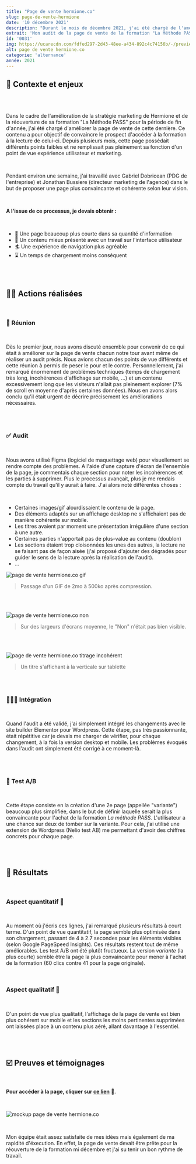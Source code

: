 ```yaml
---
title: "Page de vente hermione.co"
slug: page-de-vente-hermione
date: '10 décembre 2021'
description: "Durant le mois de décembre 2021, j'ai été chargé de l'amélioration de la page de vente de l'agence où je réalise mon alternance. De l'audit à l'intégration sur le site, je vais décrire concrètement le processus suivi."
extrait: 'Mon audit de la page de vente de la formation "La Méthode PASS" de hermione.co.'
id: '0031'
img: https://ucarecdn.com/fdfed297-2d43-48ee-a434-892c4c74156b/-/preview/-/quality/smart/
alt: page de vente hermione.co
categorie: 'alternance'
année: 2021
---
```


## 📜 Contexte et enjeux

<br><br>

Dans le cadre de l'amélioration de la stratégie marketing de Hermione et de la réouverture de sa formation "La Méthode PASS" pour la période de fin d'année, j'ai été chargé d'améliorer la page de vente de cette dernière. Ce contenu a pour objectif de convaincre le prospect d'accéder à la formation à la lecture de celui-ci. Depuis plusieurs mois, cette page possédait différents points faibles et ne remplissait pas pleinement sa fonction d'un point de vue expérience utilisateur et marketing.

<br>

Pendant environ une semaine, j'ai travaillé avec Gabriel Dobricean (PDG de l'entreprise) et Jonathan Bussiere (directeur marketing de l'agence) dans le but de proposer une page plus convaincante et cohérente selon leur vision.

<br>

**A l'issue de ce processus, je devais obtenir :**

<br>

- 📄 Une page beaucoup plus courte dans sa quantité d'information
- 🌆 Un contenu mieux présenté avec un travail sur l'interface utilisateur
- 🏄 Une expérience de navigation plus agréable
- ⌛ Un temps de chargement moins conséquent

<br><br>

## 👷🏻 Actions réalisées

<br>

### 🤝 Réunion

<br>

Dès le premier jour, nous avons discuté ensemble pour convenir de ce qui était à améliorer sur la page de vente chacun notre tour avant même de réaliser un audit précis. Nous avions chacun des points de vue différents et cette réunion à permis de peser le pour et le contre. Personnellement, j'ai remarqué énormement de problèmes techniques (temps de chargement très long, incohérences d'affichage sur mobile, ...) et un contenu excessivement long que les visiteurs n'allait pas pleinement explorer (7% de scroll en moyenne d'après certaines données). Nous en avons alors conclu qu'il était urgent de décrire précisement les améliorations nécessaires.

<br><br>

### ✅ Audit

<br>

Nous avons utilisé Figma (logiciel de maquettage web) pour visuellement se rendre compte des problèmes. A l'aide d'une capture d'écran de l'ensemble de la page, je commentais chaque section pour noter les incohérences et les parties à supprimer. Plus le processus avançait, plus je me rendais compte du travail qu'il y aurait à faire. J'ai alors noté différentes choses :

<br>

- Certaines images/gif alourdissaient le contenu de la page.
- Des éléments adaptés sur un affichage desktop ne s'affichaient pas de manière cohérente sur mobile.
- Les titres avaient par moment une présentation irrégulière d'une section à une autre.
- Certaines parties n'apportait pas de plus-value au contenu (doublon)
- Les sections étaient trop cloisonnées les unes des autres, la lecture ne se faisant pas de façon aisée (j'ai proposé d'ajouter des dégradés pour guider le sens de la lecture après la réalisation de l'audit).
- ...

![page de vente hermione.co gif](https://ucarecdn.com/cbab0da7-3ec7-4df9-9afe-a40ae64e37c9/-/preview/-/quality/smart/)
>Passage d'un GIF de 2mo à 500ko après compression.

<br><br>

![page de vente hermione.co non](https://ucarecdn.com/a71d97b6-9c8d-4585-9588-b644f689b416/-/preview/-/quality/smart/)
>Sur des largeurs d'écrans moyenne, le "Non" n'était pas bien visible.

<br><br>

![page de vente hermione.co titrage incohérent](https://ucarecdn.com/0916519f-4e91-4387-851b-dfe22ea109ec/-/preview/-/quality/smart/)
>Un titre s'affichant à la verticale sur tablette

<br><br>

### 🧑🏻‍💻 Intégration

<br>

Quand l'audit a été validé, j'ai simplement intégré les changements avec le site builder Elementor pour Wordpress. Cette étape, pas très passionnante, était répétitive car je devais me charger de vérifier, pour chaque changement, à la fois la version desktop et mobile. Les problèmes évoqués dans l'audit ont simplement été corrigé à ce moment-là.

<br><br>

### 🧭 Test A/B

<br>

Cette étape consiste en la création d'une 2e page (appellée "variante") beaucoup plus simplifiée, dans le but de définir laquelle serait la plus convaincante pour l'achat de la formation *La méthode PASS.* L'utilisateur a une chance sur deux de tomber sur la variante. Pour cela, j'ai utilisé une extension de Wordpress (Nelio test AB) me permettant d'avoir des chiffres concrets pour chaque page.

<br><br>

## 🎁 Résultats

<br>

### Aspect quantitatif 🔢

<br>

Au moment où j'écris ces lignes, j'ai remarqué plusieurs résultats à court terme. D'un point de vue quantitatif, la page semble plus optimisée dans son chargement, passant de 4 à 2.7 secondes pour les éléments visibles (selon Google PageSpeed Insights). Ces résultats restent tout de même améliorables. Les test A/B ont été plutôt fructueux. La version *variante* (la plus courte) semble être la page la plus convaincante pour mener à l'achat de la formation (60 clics contre 41 pour la page originale).

<br>

### Aspect qualitatif 💎

<br>

D'un point de vue plus qualitatif, l'affichage de la page de vente est bien plus cohérent sur mobile et les sections les moins pertinentes supprimées ont laissées place à un contenu plus aéré, allant davantage à l'essentiel.

<br><br>

## ☑️ Preuves et témoignages

<br>

**Pour accéder à la page, cliquer sur [ce lien](https://hermione.co/la-methode-pass)** 🔗.

<br>

![mockup page de vente hermione.co](https://ucarecdn.com/374dac02-5476-4010-9cc5-0c34b8774bb7/-/preview/-/quality/smart/)

<br>

Mon équipe était assez satisfaite de mes idées mais également de ma rapidité d'éxecution. En effet, la page de vente devait être prête pour la réouverture de la formation mi décembre et j'ai su tenir un bon rythme de travail.